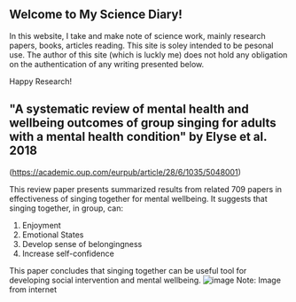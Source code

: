 ## Welcome to My Science Diary!

In this website, I take and make note of science work, mainly research papers, books, articles reading. This site is soley intended to be pesonal use. The author of this site (which is luckly me) does not hold any obligation on the authentication of any writing presented below. 

Happy Research!

## "A systematic review of mental health and wellbeing outcomes of group singing for adults with a mental health condition" by Elyse et al. 2018
(https://academic.oup.com/eurpub/article/28/6/1035/5048001)

This review paper presents summarized results from related 709 papers in effectiveness of singing together for mental wellbeing. It suggests that singing together,
in group, can:
1. Enjoyment
2. Emotional States
3. Develop sense of belongingness
4. Increase self-confidence

This paper concludes that singing together can be useful tool for developing social intervention and mental wellbeing.
![image](https://user-images.githubusercontent.com/60503935/172506244-cf804525-c34f-4b7d-9e13-9c8ee1f14b87.png)
Note: Image from internet






